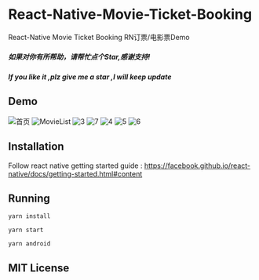 # React-Native-Movie-Ticket-Booking
React-Native Movie Ticket Booking RN订票/电影票Demo

##### 如果对你有所帮助，请帮忙点个Star,感谢支持!
##### If you like it ,plz give me a star ,I will keep update

## Demo
![首页](https://s1.ax1x.com/2020/05/24/tSwRUK.png)
![MovieList](https://s1.ax1x.com/2020/05/24/tSwcHx.png)
![3](https://s1.ax1x.com/2020/05/24/tSwB34.png)
![7](https://s1.ax1x.com/2020/05/24/tSwyuR.png)
![4](https://s1.ax1x.com/2020/05/24/tSwrv9.png)
![5](https://s1.ax1x.com/2020/05/24/tSw2E6.png)
![6](https://s1.ax1x.com/2020/05/24/tSwDgJ.png)

## Installation
Follow react native getting started guide : https://facebook.github.io/react-native/docs/getting-started.html#content

## Running
`yarn install`

`yarn start`

`yarn android`

## MIT License 
